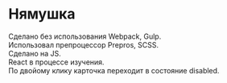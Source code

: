 # Нямушка
Сделано без использования Webpack, Gulp.<br>Использовал препроцессор Prepros, SCSS.<br>
Сделано на JS.<br>
React в процессе изучения.<br>
По двойому клику карточка переходит в состояние disabled.
